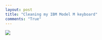 ```yaml
---
layout: post
title: "Cleaning my IBM Model M keyboard"
comments: "True"
---
```


<img src="{{ site.baseurl }}/public/img/clean-keyboard-2.JPG">